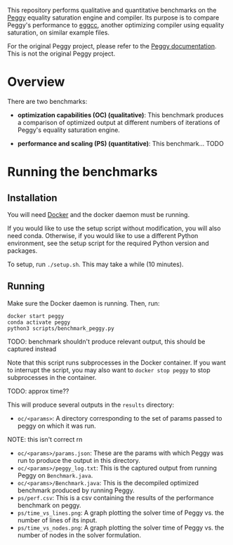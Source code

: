 This repository performs qualitative and quantitative benchmarks on the [Peggy](https://goto.ucsd.edu/~mstepp/peggy/) equality saturation engine and compiler. Its purpose is to compare Peggy's performance to [eggcc](https://github.com/egraphs-good/eggcc), another optimizing compiler using equality saturation, on similar example files.

For the original Peggy project, please refer to the [Peggy documentation](https://goto.ucsd.edu/~mstepp/peggy/). This is not the original Peggy project.

# Overview

There are two benchmarks:

- **optimization capabilities (OC) (qualitative)**: This benchmark produces a comparison of optimized output at different numbers of iterations of Peggy's equality saturation engine.

- **performance and scaling (PS) (quantitative)**: This benchmark... TODO


# Running the benchmarks

## Installation

You will need [Docker](https://docs.docker.com/get-started/get-docker/) and the docker daemon must be running.

If you would like to use the setup script without modification, you will also need conda. Otherwise, if you would like to use a different Python environment, see the setup script for the required Python version and packages.

To setup, run `./setup.sh`. This may take a while (10 minutes).


## Running

Make sure the Docker daemon is running. Then, run:

```
docker start peggy
conda activate peggy
python3 scripts/benchmark_peggy.py
```

TODO: benchmark shouldn't produce relevant output, this should be captured instead

Note that this script runs subprocesses in the Docker container. If you want to interrupt the script, you may also want to `docker stop peggy` to stop subprocesses in the container.

TODO: approx time??

This will produce several outputs in the `results` directory:

- `oc/<params>`: A directory corresponding to the set of params passed to peggy on which it was run.

NOTE: this isn't correct rn
- `oc/<params>/params.json`: These are the params with which Peggy was run to produce the output in this directory.
- `oc/<params>/peggy_log.txt`: This is the captured output from running Peggy on `Benchmark.java`.
- `oc/<params>/Benchmark.java`: This is the decompiled optimized benchmark produced by running Peggy.
- `ps/perf.csv`: This is a csv containing the results of the performance benchmark on peggy.
- `ps/time_vs_lines.png`: A graph plotting the solver time of Peggy vs. the number of lines of its input.
- `ps/time_vs_nodes.png`: A graph plotting the solver time of Peggy vs. the number of nodes in the solver formulation.
